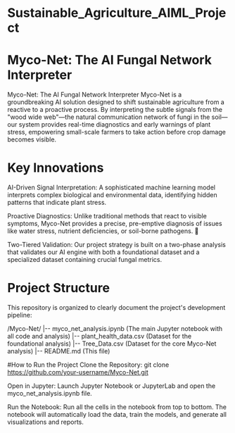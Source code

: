 # Sustainable_Agriculture_AIML_Project

# Myco-Net: The AI Fungal Network Interpreter

Myco-Net: The AI Fungal Network Interpreter
Myco-Net is a groundbreaking AI solution designed to shift sustainable agriculture from a reactive to a proactive process. By interpreting the subtle signals from the "wood wide web"—the natural communication network of fungi in the soil—our system provides real-time diagnostics and early warnings of plant stress, empowering small-scale farmers to take action before crop damage becomes visible.

# Key Innovations
AI-Driven Signal Interpretation: A sophisticated machine learning model interprets complex biological and environmental data, identifying hidden patterns that indicate plant stress.

Proactive Diagnostics: Unlike traditional methods that react to visible symptoms, Myco-Net provides a precise, pre-emptive diagnosis of issues like water stress, nutrient deficiencies, or soil-borne pathogens. 🌾

Two-Tiered Validation: Our project strategy is built on a two-phase analysis that validates our AI engine with both a foundational dataset and a specialized dataset containing crucial fungal metrics.

# Project Structure
This repository is organized to clearly document the project's development pipeline:

/Myco-Net/
|-- myco_net_analysis.ipynb   (The main Jupyter notebook with all code and analysis)
|-- plant_health_data.csv       (Dataset for the foundational analysis)
|-- Tree_Data.csv             (Dataset for the core Myco-Net analysis)
|-- README.md                   (This file)

#How to Run the Project
Clone the Repository:
git clone https://github.com/your-username/Myco-Net.git

Open in Jupyter:
Launch Jupyter Notebook or JupyterLab and open the myco_net_analysis.ipynb file.

Run the Notebook:
Run all the cells in the notebook from top to bottom. The notebook will automatically load the data, train the models, and generate all visualizations and reports.

